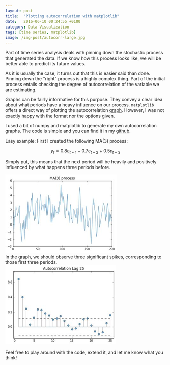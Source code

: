 ```yaml
---
layout: post
title:  "Plotting autocorrelation with matplotlib"
date:   2016-06-10 00:24:55 +0100
category: Data Visualization
tags: [time series, matplotlib]
image: /img-post/autocorr-large.jpg
---
```


Part of time series analysis deals with pinning down the stochastic process that generated the data. If we know how this process looks like, we will be better able to predict its future values.

As it is usually the case, it turns out that this is easier said than done. Pinning down the "right" process is a highly complex thing. Part of the initial process entails checking the degree of autocorrelation of the variable we are estimating.

Graphs can be fairly informative for this purpose. They convey a clear idea about what periods have a heavy influence on our process. `matplotlib` offers a direct way of plotting the autocorrelation [graph](http://matplotlib.org/api/pyplot_api.html). However, I was not exactly happy with the format nor the options given.

I used a bit of numpy and matplotlib to generate my own autocorrelation graphs. The code is simple and you can find it in my [github](https://github.com/jlcoto/econometrics/blob/master/lag_graph.py).

Easy example: First I created the following MA(3) process:

$$y_t = 0.8\varepsilon_{t-1}- 0.7\varepsilon_{t-2} +  0.5\varepsilon_{t-3} $$

Simply put, this means that the next period will be heavily and positively influenced by what happens three periods before.

<div class="row">
	<img src="/img-post/MA3_process-large.jpg" class="enlarge-img img-position" alt="MA(3) Process">
</div>
In the graph, we should observe three significant spikes, corresponding to those first three periods.

<div class="row">
<img src="/img-post/autocorr-large.jpg" srcset="" alt="Autocorrelation Plot" class="enlarge-img img-position">
</div>

Feel free to play around with the code, extend it, and let me know what you think!







